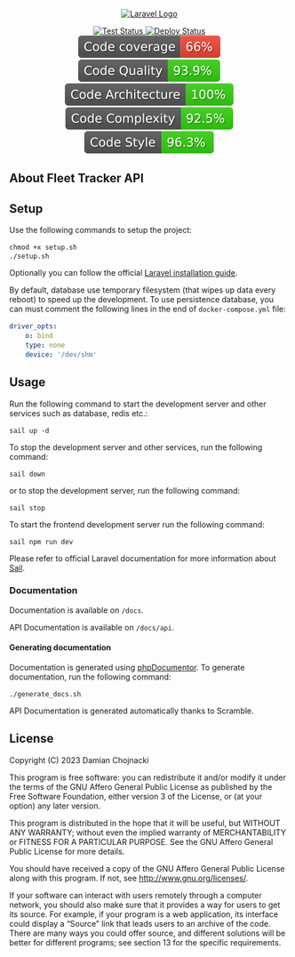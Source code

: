 <p align="center"><a href="https://laravel.com" target="_blank"><img src="https://raw.githubusercontent.com/laravel/art/master/logo-lockup/5%20SVG/2%20CMYK/1%20Full%20Color/laravel-logolockup-cmyk-red.svg" width="400" alt="Laravel Logo"></a></p>

<p align="center">
<a href="https://github.com/damianchojnacki/fleet-tracker-api/actions/workflows/test.yml">
<img src="https://github.com/damianchojnacki/fleet-tracker-api/actions/workflows/test.yml/badge.svg" alt="Test Status">
</a>
<a href="https://github.com/damianchojnacki/fleet-tracker-api/actions/workflows/deploy.yml">
<img src="https://github.com/damianchojnacki/fleet-tracker-api/actions/workflows/deploy.yml/badge.svg" alt="Deploy Status">
</a>
<br>
<a href="https://github.com/damianchojnacki/fleet-tracker-api/actions/workflows/tests.yml">
<img src="https://github.com/damianchojnacki/fleet-tracker-api/raw/badges/main/coverage.svg" alt="Code Coverage">
</a>
<a href="https://github.com/damianchojnacki/fleet-tracker-api/actions/workflows/insights.yml">
<img src="https://github.com/damianchojnacki/fleet-tracker-api/raw/badges/main/insights-code.svg" alt="Code Quality">
</a>
<a href="https://github.com/damianchojnacki/fleet-tracker-api/actions/workflows/insights.yml">
<img src="https://github.com/damianchojnacki/fleet-tracker-api/raw/badges/main/insights-architecture.svg" alt="Code Architecture">
</a>
<a href="https://github.com/damianchojnacki/fleet-tracker-api/actions/workflows/insights.yml">
<img src="https://github.com/damianchojnacki/fleet-tracker-api/raw/badges/main/insights-complexity.svg" alt="Code Complexity">
</a>
<a href="https://github.com/damianchojnacki/fleet-tracker-api/actions/workflows/insights.yml">
<img src="https://github.com/damianchojnacki/fleet-tracker-api/raw/badges/main/insights-style.svg" alt="Code Style">
</a>
</p>

## About Fleet Tracker API

## Setup

Use the following commands to setup the project:

```shell
chmod +x setup.sh
./setup.sh
```

Optionally you can follow the official [Laravel installation guide](https://laravel.com/docs/10.x/installation).

By default, database use temporary filesystem (that wipes up data every reboot) to speed up the development. 
To use persistence database, you can must comment the following lines in the end of `docker-compose.yml` file:

```yaml
driver_opts:
    o: bind
    type: none
    device: '/dev/shm'
```

## Usage

Run the following command to start the development server and other services such as database, redis etc.:

```shell
sail up -d
```

To stop the development server and other services, run the following command:

```shell
sail down
```

or to stop the development server, run the following command:

```shell
sail stop
```

To start the frontend development server run the following command:

```shell
sail npm run dev
```

Please refer to official Laravel documentation for more information about [Sail](https://laravel.com/docs/10.x/sail).

### Documentation

Documentation is available on `/docs`.

API Documentation is available on `/docs/api`. 

#### Generating documentation

Documentation is generated using [phpDocumentor](https://www.phpdoc.org/). To generate documentation, run the following command:

```shell
./generate_docs.sh
```

API Documentation is generated automatically thanks to Scramble.

## License

Copyright (C) 2023 Damian Chojnacki

This program is free software: you can redistribute it and/or modify
it under the terms of the GNU Affero General Public License as
published by the Free Software Foundation, either version 3 of the
License, or (at your option) any later version.

This program is distributed in the hope that it will be useful,
but WITHOUT ANY WARRANTY; without even the implied warranty of
MERCHANTABILITY or FITNESS FOR A PARTICULAR PURPOSE.  See the
GNU Affero General Public License for more details.

You should have received a copy of the GNU Affero General Public License
along with this program. If not, see <http://www.gnu.org/licenses/>.

If your software can interact with users remotely through a computer network, 
you should also make sure that it provides a way for users to get its source. 
For example, if your program is a web application, its interface could display 
a “Source” link that leads users to an archive of the code. There are many ways 
you could offer source, and different solutions will be better for different 
programs; see section 13 for the specific requirements.

